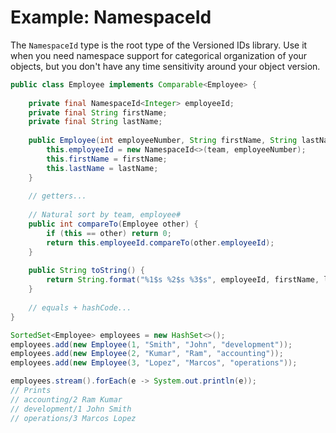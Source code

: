 # Example: NamespaceId

The `NamespaceId` type is the root type of the Versioned IDs library. Use it
when you need namespace support for categorical organization of your objects,
but you don't have any time sensitivity around your object version.

```java
public class Employee implements Comparable<Employee> {
    
    private final NamespaceId<Integer> employeeId;
    private final String firstName;
    private final String lastName;
    
    public Employee(int employeeNumber, String firstName, String lastName, String team) {
        this.employeeId = new NamespaceId<>(team, employeeNumber);
        this.firstName = firstName;
        this.lastName = lastName;
    }
    
    // getters...
    
    // Natural sort by team, employee#
    public int compareTo(Employee other) {
        if (this == other) return 0;
        return this.employeeId.compareTo(other.employeeId);
    }
    
    public String toString() {
        return String.format("%1$s %2$s %3$s", employeeId, firstName, lastName);
    }
    
    // equals + hashCode...
}
```
```java
SortedSet<Employee> employees = new HashSet<>();
employees.add(new Employee(1, "Smith", "John", "development"));
employees.add(new Employee(2, "Kumar", "Ram", "accounting"));
employees.add(new Employee(3, "Lopez", "Marcos", "operations"));

employees.stream().forEach(e -> System.out.println(e));
// Prints
// accounting/2 Ram Kumar
// development/1 John Smith
// operations/3 Marcos Lopez
```